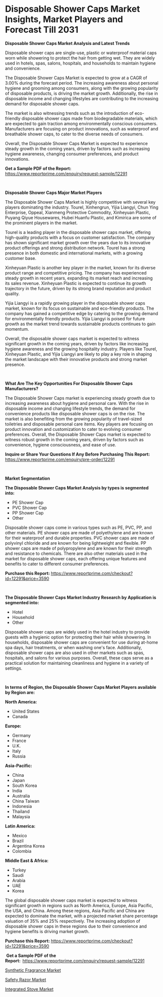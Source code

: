 <p><h1>Disposable Shower Caps Market Insights, Market Players and Forecast Till 2031</h1></p><p><strong>Disposable Shower Caps Market Analysis and Latest Trends</strong></p>
<p><p>Disposable shower caps are single-use, plastic or waterproof material caps worn while showering to protect the hair from getting wet. They are widely used in hotels, spas, salons, hospitals, and households to maintain hygiene and convenience.</p><p>The Disposable Shower Caps Market is expected to grow at a CAGR of 3.00% during the forecast period. The increasing awareness about personal hygiene and grooming among consumers, along with the growing popularity of disposable products, is driving the market growth. Additionally, the rise in disposable income and changing lifestyles are contributing to the increasing demand for disposable shower caps.</p><p>The market is also witnessing trends such as the introduction of eco-friendly disposable shower caps made from biodegradable materials, which are expected to gain traction among environmentally conscious consumers. Manufacturers are focusing on product innovations, such as waterproof and breathable shower caps, to cater to the diverse needs of consumers.</p><p>Overall, the Disposable Shower Caps Market is expected to experience steady growth in the coming years, driven by factors such as increasing hygiene awareness, changing consumer preferences, and product innovations.</p></p>
<p><strong>Get a Sample PDF of the Report:&nbsp;</strong> <a href="https://www.reportprime.com/enquiry/request-sample/12291">https://www.reportprime.com/enquiry/request-sample/12291</a></p>
<p>&nbsp;</p>
<p><strong>Disposable Shower Caps Major Market Players</strong></p>
<p><p>The Disposable Shower Caps Market is highly competitive with several key players dominating the industry. Tourel, Xinhengrun, Yijia Liangyi, Chun Ying Enterprise, Oppeal, Xianmeng Protective Commodity, Xinheyuan Plastic, Puyang Qiyue Housewares, Hubei Huanfu Plastic, and Kimirica are some of the prominent players in the market.</p><p>Tourel is a leading player in the disposable shower caps market, offering high-quality products with a focus on customer satisfaction. The company has shown significant market growth over the years due to its innovative product offerings and strong distribution network. Tourel has a strong presence in both domestic and international markets, with a growing customer base.</p><p>Xinheyuan Plastic is another key player in the market, known for its diverse product range and competitive pricing. The company has experienced steady growth in recent years, expanding its market reach and increasing its sales revenue. Xinheyuan Plastic is expected to continue its growth trajectory in the future, driven by its strong brand reputation and product quality.</p><p>Yijia Liangyi is a rapidly growing player in the disposable shower caps market, known for its focus on sustainable and eco-friendly products. The company has gained a competitive edge by catering to the growing demand for environmentally friendly products. Yijia Liangyi is poised for future growth as the market trend towards sustainable products continues to gain momentum.</p><p>Overall, the disposable shower caps market is expected to witness significant growth in the coming years, driven by factors like increasing hygiene awareness and the growing hospitality industry. Players like Tourel, Xinheyuan Plastic, and Yijia Liangyi are likely to play a key role in shaping the market landscape with their innovative products and strong market presence.</p></p>
<p>&nbsp;</p>
<p><strong>What Are The Key Opportunities For Disposable Shower Caps Manufacturers?</strong></p>
<p><p>The Disposable Shower Caps market is experiencing steady growth due to increasing awareness about hygiene and personal care. With the rise in disposable income and changing lifestyle trends, the demand for convenience products like disposable shower caps is on the rise. The market is also benefiting from the growing popularity of travel-sized toiletries and disposable personal care items. Key players are focusing on product innovation and customization to cater to evolving consumer preferences. Overall, the Disposable Shower Caps market is expected to witness robust growth in the coming years, driven by factors such as convenience, hygiene consciousness, and ease of use.</p></p>
<p><strong>Inquire or Share Your Questions If Any Before Purchasing This Report:</strong> <a href="https://www.reportprime.com/enquiry/pre-order/12291">https://www.reportprime.com/enquiry/pre-order/12291</a></p>
<p>&nbsp;</p>
<p><strong>Market Segmentation</strong></p>
<p><strong>The Disposable Shower Caps Market Analysis by types is segmented into:</strong></p>
<p><ul><li>PE Shower Cap</li><li>PVC Shower Cap</li><li>PP Shower Cap</li><li>Other</li></ul></p>
<p><p>Disposable shower caps come in various types such as PE, PVC, PP, and other materials. PE shower caps are made of polyethylene and are known for their waterproof and durable properties. PVC shower caps are made of polyvinyl chloride and are known for being lightweight and flexible. PP shower caps are made of polypropylene and are known for their strength and resistance to chemicals. There are also other materials used in the market for disposable shower caps, each offering unique features and benefits to cater to different consumer preferences.</p></p>
<p><strong>Purchase this Report:&nbsp;</strong><a href="https://www.reportprime.com/checkout?id=12291&price=3590">https://www.reportprime.com/checkout?id=12291&price=3590</a></p>
<p>&nbsp;</p>
<p><strong>The Disposable Shower Caps Market Industry Research by Application is segmented into:</strong></p>
<p><ul><li>Hotel</li><li>Household</li><li>Other</li></ul></p>
<p><p>Disposable shower caps are widely used in the hotel industry to provide guests with a hygienic option for protecting their hair while showering. In households, disposable shower caps are convenient for use during at-home spa days, hair treatments, or when washing one's face. Additionally, disposable shower caps are also used in other markets such as spas, hospitals, and salons for various purposes. Overall, these caps serve as a practical solution for maintaining cleanliness and hygiene in a variety of settings.</p></p>
<p>&nbsp;</p>
<p><strong>In terms of Region, the Disposable Shower Caps Market Players available by Region are:</strong></p>
<p>
    <p> <strong> North America: </strong>
        <ul>
            <li>United States</li>
            <li>Canada</li>
        </ul>
        </p> 
    <p> <strong> Europe: </strong>
        <ul>
            <li>Germany</li>
            <li>France</li>
            <li>U.K.</li>
            <li>Italy</li>
            <li>Russia</li>
        </ul>
        </p> 
    <p> <strong> Asia-Pacific: </strong>
        <ul>
            <li>China</li>
            <li>Japan</li>
            <li>South Korea</li>
            <li>India</li>
            <li>Australia</li>
            <li>China Taiwan</li>
            <li>Indonesia</li>
            <li>Thailand</li>
            <li>Malaysia</li>
        </ul>
        </p> 
    <p> <strong> Latin America: </strong>
        <ul>
            <li>Mexico</li>
            <li>Brazil</li>
            <li>Argentina Korea</li>
            <li>Colombia</li>
        </ul>
        </p> 
    <p> <strong> Middle East & Africa: </strong>
        <ul>
            <li>Turkey</li>
            <li>Saudi</li>
            <li>Arabia</li>
            <li>UAE</li>
            <li>Korea</li>
        </ul>
    </p>
    </p>
<p><p>The global disposable shower caps market is expected to witness significant growth in regions such as North America, Europe, Asia Pacific, the USA, and China. Among these regions, Asia Pacific and China are expected to dominate the market, with a projected market share percentage valuation of 35% and 25% respectively. The increasing adoption of disposable shower caps in these regions due to their convenience and hygiene benefits is driving market growth.</p></p>
<p><strong>Purchase this Report: </strong><a href="https://www.reportprime.com/checkout?id=12291&price=3590">https://www.reportprime.com/checkout?id=12291&price=3590</a></p>
<p>&nbsp;<strong>Get a Sample PDF of the Report:&nbsp;&nbsp;</strong><a href="https://www.reportprime.com/enquiry/request-sample/12291">https://www.reportprime.com/enquiry/request-sample/12291</a></p>
<p><strong></strong></p>
<p><p><a href="https://github.com/kufem1/Market-Research-Report-List-1/blob/main/synthetic-fragrance-market.md">Synthetic Fragrance Market</a></p><p><a href="https://github.com/nathandecarvalho/Market-Research-Report-List-2/blob/main/safety-razor-market.md">Safety Razor Market</a></p><p><a href="https://github.com/kosella/Market-Research-Report-List-2/blob/main/integrated-stove-market.md">Integrated Stove Market</a></p></p>